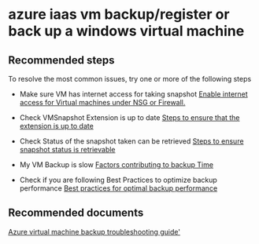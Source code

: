 <properties
	pageTitle="azure iaas vm backup/register or back up a windows virtual machine"
	description="azure iaas vm backup/register or back up a windows virtual machine"
	service="microsoft.recoveryservices"
	resource="vaults"
	authors="kasparks"
	displayOrder=""
	selfHelpType="generic"
	supportTopicIds="32447379"
	resourceTags=""
	productPesIds="15207"
	cloudEnvironments="public"
/>

# azure iaas vm backup/register or back up a windows virtual machine

## **Recommended steps**
To resolve the most common issues, try one or more of the following steps
* Make sure VM has internet access for taking snapshot
[Enable internet access for Virtual machines under NSG or Firewall.](https://azure.microsoft.com/en-us/documentation/articles/backup-azure-troubleshoot-vm-backup-fails-snapshot-timeout/#cause-1-the-vm-does-not-have-internet-access)

* Check VMSnapshot Extension is up to date
[Steps to ensure that the extension is up to date](https://azure.microsoft.com/en-us/documentation/articles/backup-azure-troubleshoot-vm-backup-fails-snapshot-timeout/#cause-3-the-backup-extension-fails-to-update-or-load)

* Check Status of the snapshot taken can be retrieved
[Steps to ensure snapshot status is retrievable](https://azure.microsoft.com/en-us/documentation/articles/backup-azure-troubleshoot-vm-backup-fails-snapshot-timeout/#cause-4-the-snapshots-status-cannot-be-retrieved-or-the-snapshots-cannot-be-taken)

* My VM Backup is slow
[Factors contributing to backup Time](https://azure.microsoft.com/en-us/documentation/articles/backup-azure-vms-introduction/#total-vm-backup-time)

* Check if you are following Best Practices to optimize backup performance
[Best practices for optimal backup performance](https://azure.microsoft.com/en-us/documentation/articles/backup-azure-vms-introduction/#best-practices)

## **Recommended documents**
[Azure virtual machine backup troubleshooting guide'](https://azure.microsoft.com/en-us/documentation/articles/backup-azure-vms-troubleshoot/)
